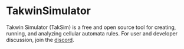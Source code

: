 # TakwinSimulator
Takwin Simulator (TakSim) is a free and open source tool for creating, running, and analyzing cellular automata rules.
For user and developer discussion, join the [discord](https://discord.gg/SU5a9swatk).
